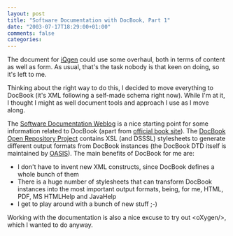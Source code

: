 ```yaml
---
layout: post
title: "Software Documentation with DocBook, Part 1"
date: "2003-07-17T18:29:00+01:00"
comments: false
categories: 
---
```


<p>The document for <a href="/iqgen">iQgen</a> could use some overhaul, both in terms of content as well as form. As usual, that's the task nobody is that keen on doing, so it's left to me. </p>
<p>Thinking about the right way to do this, I decided to move everything to DocBook (it's XML following a self-made schema right now). While I'm at it, I thought I might as well document tools and approach I use as I move along.</p>
<p>The <a href="http://trieloff.net/docbook/" title="Software Documentation Weblog">Software Documentation Weblog</a> is a nice starting point for some information related to DocBook (apart from <a href="http://trieloff.net/docbook/">official book site</a>). The <a href="http://docbook.sourceforge.net/">DocBook Open Repository Project</a> contains XSL (and DSSSL) stylesheets to generate different output formats from DocBook instances (the DocBook DTD itself is maintained by <a href="http://www.oasis-open.org/committees/tc_home.php?wg_abbrev=docbook">OASIS</a>).
The main benefits of DocBook for me are:</p>
<p>
</p><ul>
<li>I don't have to invent new XML constructs, since DocBook defines a whole bunch of them</li>
<li>There is a huge number of stylesheets that can transform DocBook instances into the most important output formats, being, for me, HTML, PDF, MS HTMLHelp and JavaHelp</li>
<li>I get to play around with a bunch of new stuff ;-)</li>
</ul>

<p>Working with the documentation is also a nice excuse to try out  &lt;oXygen/&gt;, which I wanted to do</a> anyway.</p>

